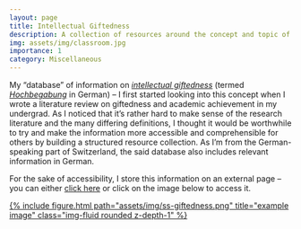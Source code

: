 ```yaml
---
layout: page
title: Intellectual Giftedness
description: A collection of resources around the concept and topic of "intellectual giftedness".
img: assets/img/classroom.jpg
importance: 1
category: Miscellaneous
---
```

My “database” of information on <em><a href="https://www.nagc.org/resources-publications/resources/what-giftedness" target="_blank">intellectual giftedness</a></em> (termed <em><a href="https://dorsch.hogrefe.com/stichwort/hochbegabung-intellektuelle" target="_blank">Hochbegabung</a></em> in German) – I first started looking into this concept when I wrote a literature review on giftedness and academic achievement in my undergrad. As I noticed that it’s rather hard to make sense of the research literature and the many differing definitions, I thought it would be worthwhile to try and make the information more accessible and comprehensible for others by building a structured resource collection. As I’m from the German-speaking part of Switzerland, the said database also includes relevant information in German.

For the sake of accessibility, I store this information on an external page – you can either <a href="https://www.notion.so/Giftedness-Resources-9fbf01dc85794104b52e6d45797ee684" target="_blank">
click here</a> or click on the image below to access it.

<div class="row">
    <div class="col-sm mt-3 mt-md-0">
        <a href="https://www.notion.so/Resources-on-Intellectual-Giftedness-9fbf01dc85794104b52e6d45797ee684" target="_blank">{% include figure.html path="assets/img/ss-giftedness.png" title="example image" class="img-fluid rounded z-depth-1" %}</a>
    </div>
</div>